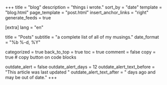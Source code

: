 +++
title = "blog"
description = "things i wrote."
sort_by = "date"
template = "blog.html"
page_template = "post.html"
insert_anchor_links = "right"
generate_feeds = true

[extra]
lang = "en"

title = "Posts"
subtitle = "a complete list of all of my musings."
date_format = "%b %-d, %Y"

categorized = true
back_to_top = true
toc = true
comment = false
copy = true # copy button on code blocks

outdate_alert = false
outdate_alert_days = 12
outdate_alert_text_before = "This article was last updated "
outdate_alert_text_after = " days ago and may be out of date."
+++
